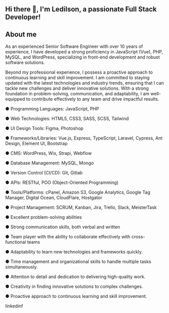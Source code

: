 ## Hi there 👋, I'm Ledilson, a passionate Full Stack Developer!

## About me

As an experienced Senior Software Engineer with over 10 years of experience, I have developed a strong proficiency in JavaScript (Vue), PHP, MySQL, and WordPress, specializing in front-end development and robust software solutions. 

Beyond my professional experience, I possess a proactive approach to continuous learning and skill improvement. I am committed to staying updated with the latest technologies and industry trends, ensuring that I can tackle new challenges and deliver innovative solutions. With a strong foundation in problem-solving, communication, and adaptability, I am well-equipped to contribute effectively to any team and drive impactful results.

● Programming Languages: JavaScript, PHP

● Web Technologies: HTML5, CSS3, SASS, SCSS, Tailwind

● UI Design Tools: Figma, Photoshop

● Frameworks/Libraries: Vue.js, Express, TypeScript, Laravel, Cypress, Ant Design, Element UI, Bootstrap

● CMS: WordPress, Wix, Strapi, Webflow

● Database Management: MySQL, Mongo

● Version Control (CI/CD): Git, Gitlab

● APIs: RESTful, POO (Object-Oriented Programming)

● Tools/Platforms: cPanel, Amazon S3, Google Analytics, Google Tag Manager, Digital Ocean, CloudFlare, Hostgator

● Project Management: SCRUM, Kanban, Jira, Trello, Slack, MeisterTask

● Excellent problem-solving abilities

● Strong communication skills, both verbal and written

● Team player with the ability to collaborate effectively with cross-functional teams

● Adaptability to learn new technologies and frameworks quickly.

● Time management and organizational skills to handle multiple tasks simultaneously.

● Attention to detail and dedication to delivering high-quality work.

● Creativity in finding innovative solutions to complex challenges.

● Proactive approach to continuous learning and skill improvement.


linkedinf

<!--
**leddemotta/leddemotta** is a ✨ _special_ ✨ repository because its `README.md` (this file) appears on your GitHub profile.

Here are some ideas to get you started:

- 🔭 I’m currently working on ...
- 🌱 I’m currently learning ...
- 👯 I’m looking to collaborate on ...
- 🤔 I’m looking for help with ...
- 💬 Ask me about ...
- 📫 How to reach me: ...
- 😄 Pronouns: ...
- ⚡ Fun fact: ...
-->
